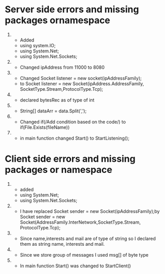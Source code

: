 # Server side errors and missing packages ornamespace
1. - Added
   - using system.IO;
   - using System.Net;
   - using System.Net.Sockets;
2. - Changed ipAddress from 11000 to 8080
3. - Changed Socket listener = new socket(ipAddressFamily); 
   - to Socket listener = new Socket(ipAddress.AddressFamily, SocketType.Stream,ProtocolType.Tcp);
4. - declared bytesRec as of type of int
5. - String[] dataArr = data.Split(',');
6. - Changed if(/Add condition based on the code/) to if(File.Exists(fileName))
7. - in main function changed Start() to StartListening();

# Client side errors and missing packages or namespace
1. - added
   - using System.Net;
   - using System.Net.Sockets;
2. - I have replaced Socket sender = new Socket(ipAddressFamily);by Socket sender = new Socket(AddressFamily.InterNetwork,SocketType.Stream, ProtocolType.Tcp);
3. - Since name,interests and mail are of type of string so I declared them as string name, interests and mail.
4. - Since we store group of messages I used msg[] of byte type
5. - In main function Start() was changed to StartClient() 
   



